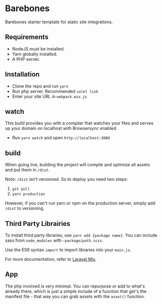 # Barebones
Barebones starter template for static site integrations.

## Requirements
- NodeJS must be installed.
- Yarn globally installed.
- A PHP server.

## Installation
- Clone the repo and run `yarn`
- Run php server. Recommended `valet link`
- Enter your site URL in `webpack.mix.js`

## watch

This build provides you with a compiler that watches your files and serves up your domain on localhost with Browsersync enabled.

- Run `yarn watch` and open `http://localhost:3000`

## build

When going live, building the project will compile and optimize all assets and put them in `/dist`.

Note: `/dist` isn't versioned. So to deploy you need two steps:
1. `git pull`
2. `yarn production`

However, if you can't run yarn or npm on the production server, simply add `/dist` to versioning.

## Third Party Librairies

To install third party libraries, use `yarn add {package name}`. You can include sass from `node_modules` with `~package/path.scss`.

Use the ES6 syntax `import` to import libraries into your `main.js`.

For more documentation, refer to [Laravel Mix](https://github.com/JeffreyWay/laravel-mix/tree/master/docs#readme).

## App

The php involved is very minimal. You can repurpose or add to what's already there, which is just a simple include of a function that get's the manifest file - that way you can grab assets with the `asset()` function.
